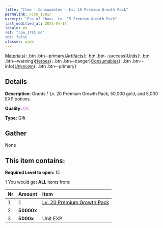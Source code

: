 ```yaml
---
title: "Item - Consumables - Lv. 15 Premium Growth Pack"
permalink: /con_1781/
excerpt: "Era of Chaos  Lv. 15 Premium Growth Pack"
last_modified_at: 2021-04-14
locale: en
ref: "con_1781.md"
toc: false
classes: wide
---
```

 [Materials](/Items/){: .btn .btn--primary}[Artifacts](/Items/Artifacts/){: .btn .btn--success}[Units](/Items/Units/){: .btn .btn--warning}[Heroes](/Items/Heroes/){: .btn .btn--danger}[Consumables](/Items/Consumables/){: .btn .btn--info}[Unknown](/Items/Unknown/){: .btn .btn--primary}

## Details
 **Description:** Grants 1 Lv. 20 Premium Growth Pack, 50,000 gold, and 5,000 EXP potions.

 **Quality:** <span style="color: #DA70D6">OK</span>

 **Type:** Gift

## Gather

  None

## This item contains:

 **Required Level to open:** 15

 1 You would get **ALL** items  from:

  | Nr | Amount |     Item    |
  |:---|:-------|:------------|
  | 1 | 1 | [Lv. 20 Premium Growth Pack](/Items/con_1782/) | 
  | 2 |  **50000x** | <i class="fas fa-coins"/> |  | 
  | 3 |  **5000x** | Unit EXP |  | 
